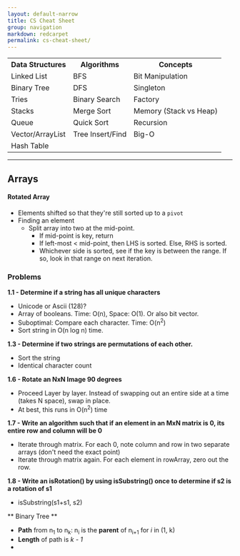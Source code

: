 ```yaml
---
layout: default-narrow
title: CS Cheat Sheet
group: navigation
markdown: redcarpet
permalink: cs-cheat-sheet/
---
```


<table class="table">
  <tr>
    <th>Data Structures</th>
    <th>Algorithms</th>
    <th>Concepts</th>
  </tr>
  <tr>
    <td>Linked List</td>
    <td>BFS</td>
    <td>Bit Manipulation</td>
  </tr>
  <tr>
    <td>Binary Tree</td>
    <td>DFS</td>
    <td>Singleton</td>
  </tr>
  <tr>
    <td>Tries</td>
    <td>Binary Search</td>
    <td>Factory</td>
  </tr>
  <tr>
    <td>Stacks</td>
    <td>Merge Sort</td>
    <td>Memory (Stack vs Heap)</td>
  </tr>
  <tr>
    <td>Queue</td>
    <td>Quick Sort</td>
    <td>Recursion</td>
  </tr>
  <tr>
    <td>Vector/ArrayList</td>
    <td>Tree Insert/Find</td>
    <td>Big-O</td>
  </tr>
  <tr>
    <td>Hash Table</td>
    <td></td>
    <td></td>
  </tr>
</table>

<hr />

## Arrays

#### Rotated Array

* Elements shifted so that they're still sorted up to a `pivot`
* Finding an element
  * Split array into two at the mid-point.
    * If mid-point is key, return
    * If left-most < mid-point, then LHS is sorted. Else, RHS is sorted.
    * Whichever side is sorted, see if the key is between the range. If so, look in that range on next iteration.

### Problems

**1.1 - Determine if a string has all unique characters**

* Unicode or Ascii (128)?
* Array of booleans. Time: O(n), Space: O(1). Or also bit vector.
* Suboptimal: Compare each character. Time: O(n<sup>2</sup>)
* Sort string in O(n log n) time.

**1.3 - Determine if two strings are permutations of each other.**

* Sort the string
* Identical character count

**1.6 - Rotate an NxN Image 90 degrees**

* Proceed Layer by layer. Instead of swapping out an entire side at a time (takes N space), swap in place.
* At best, this runs in O(n<sup>2</sup>) time

**1.7 - Write an algorithm such that if an element in an MxN matrix is 0, its entire row and column will be 0**

* Iterate through matrix. For each 0, note column and row in two separate arrays (don't need the exact point)
* Iterate through matrix again. For each element in rowArray, zero out the row.

**1.8 - Write an isRotation() by using isSubstring() once to determine if s2 is a rotation of s1**

* isSubstring(s1+s1, s2)





** Binary Tree **

* **Path** from n<sub>1</sub> to n<sub>k</sub>: n<sub>i</sub> is the **parent** of n<sub>i+1</sub> for *i* in (1, k)
* **Length** of path is *k - 1*
* 










